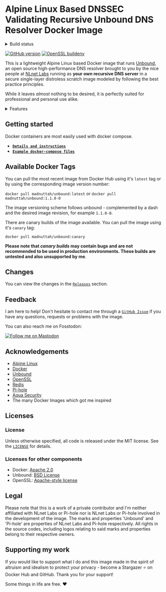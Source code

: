 # Alpine Linux Based DNSSEC Validating Recursive Unbound DNS Resolver Docker Image

<details> 
    
  <summary>Build status</summary><br>
  
[![CD Check NLnet Labs Unbound release](https://img.shields.io/github/actions/workflow/status/madnuttah/unbound-docker/cd-check-unbound-release.yaml?branch=main&label=CD%20NLnet%20Labs%20Unbound%20Release&style=flat-square)](https://github.com/madnuttah/unbound-docker/blob/main/.github/workflows/cd-check-unbound-release.yaml)
[![CD Build Docker Image](https://img.shields.io/github/actions/workflow/status/madnuttah/unbound-docker/cd-build-unbound.yaml?branch=main&label=CD%20madnuttah/unbound%20build%20status&style=flat-square)](https://github.com/madnuttah/unbound-docker/blob/main/.github/workflows/cd-build-unbound.yaml)
[![CD Build Nightly Docker Image](https://img.shields.io/github/actions/workflow/status/madnuttah/unbound-docker/cd-build-canary-unbound.yaml?branch=main&label=CD%20madnuttah/unbound%20canary%20build%20status&style=flat-square)](https://github.com/madnuttah/unbound-docker/blob/main/.github/workflows/cd-build-canary-unbound.yaml)
[![CD Security Scan](https://img.shields.io/github/actions/workflow/status/madnuttah/unbound-docker/cd-security-scan.yaml?branch=main&label=CD%20security%20scan&style=flat-square)](https://github.com/madnuttah/unbound-docker/blob/main/.github/workflows/cd-security-scan.yaml)
[![Manual Build Unbound Docker Image](https://img.shields.io/github/actions/workflow/status/madnuttah/unbound-docker/manually-build-unbound.yaml?branch=main&label=Manually%20madnuttah/unbound%20build%20status&style=flat-square)](https://github.com/madnuttah/unbound-docker/blob/main/.github/workflows/manually-build-unbound.yaml)

</details>

[![GitHub version](https://img.shields.io/github/v/release/madnuttah/unbound-docker?include_prereleases&label=madnuttah/unbound%20release&style=flat-square)](https://github.com/madnuttah/unbound-docker/releases)
[![OpenSSL buildenv](https://img.shields.io/github/v/release/madnuttah/openssl-buildenv?include_prereleases&label=madnuttah/openssl-buildenv%20release&style=flat-square)](https://github.com/madnuttah/openssl-buildenv/releases)

This is a lightweight Alpine Linux based Docker image that runs [Unbound](https://unbound.net), an open source high-performance DNS resolver brought to you by the nice people at [NLnet Labs](https://nlnetlabs.nl) running as **your own recursive DNS server** in a secure single-layer distroless scratch image modeled by following the best practice principles.

While it leaves _almost_ nothing to be desired, it is perfectly suited for professional and personal use alike. 

<details> 
    
  <summary>Features</summary><br>
    
| Feature                                  | Supported |
| ---------------------------------------- | --------- |
| CD built single-layer distroless scratch image running Alpine Linux | yes |
| Unprivileged user                        | yes |
| Unprivileged port (privileged possible)  | yes |
| Custom UID/GID environment variables      | yes |
| Per hardware architecture optimized & CD built [`OpenSSL`](https://github.com/madnuttah/openssl-buildenv) | yes |
| Libevent                                 | yes |
| Recursive DNS as default                 | yes |
| DNSSEC                                   | yes |
| DNSCrypt                                 | yes |
| DNSTap                                   | yes |
| DNS64                                    | yes |
| DNS over HTTPS                           | yes |
| DNS over TLS                             | yes |
| Redis via UNIX Socket or network         | yes |
| Optional privacy respecting & meaningful healthcheck | yes |
| Optional Unbound statistics for Grafana via Zabbix utilizing on-board means | yes |
| Python                                   | no |
| EDNS Client Subnet                       | no |
| Image security scans /w Trivy & Docker Scout | yes |
    
</details>

## Getting started

Docker containers are most easily used with docker compose.

 - **[`Details and instructions`](https://github.com/madnuttah/unbound-docker/blob/main/doc/DETAILS.md)**
 - **[`Example docker-compose files`](https://github.com/madnuttah/unbound-docker/tree/main/doc/examples)**

## Available Docker Tags

You can pull the most recent image from Docker Hub using it's `latest` tag or by using the corresponding image version number:

`docker pull madnuttah/unbound:latest` or `docker pull madnuttah/unbound:1.1.0-0`

The image versioning scheme follows unbound - complemented by a dash and the desired image revision, for example `1.1.0-0`.
 
There are canary builds of the image available. You can pull the image using it's `canary` tag: 

`docker pull madnuttah/unbound:canary`

**Please note that _canary builds_ may contain bugs and are not recommended to be used in production environments. These builds are untested and also unsupported by me**.
 
## Changes
    
You can view the changes in the [`Releases`](https://github.com/madnuttah/unbound-docker/releases) section.

## Feedback

I am here to help! Don't hesitate to contact me through a [`GitHub Issue`](https://github.com/madnuttah/unbound-docker/issues) if you have any questions, requests or problems with the image. 

You can also reach me on Fosstodon: 

[![Follow me on Mastodon](https://img.shields.io/mastodon/follow/107779375129112763?domain=https%3A%2F%2Ffosstodon.org%2F&style=social)](https://fosstodon.org/@madnuttah)

## Acknowledgements

- [Alpine Linux](https://www.alpinelinux.org/)
- [Docker](https://www.docker.com/)
- [Unbound](https://unbound.net/)
- [OpenSSL](https://www.openssl.org/)
- [Redis](https://redis.io/)
- [Pi-hole](https://pi-hole.net/)
- [Aqua Security](https://trivy.dev/)
- The many Docker Images which got me inspired

## Licenses

### License

Unless otherwise specified, all code is released under the MIT license.
See the [`LICENSE`](https://github.com/madnuttah/unbound-docker/blob/main/LICENSE) for details.

### Licenses for other components

- Docker: [Apache 2.0](https://github.com/docker/docker/blob/master/LICENSE)
- Unbound: [BSD License](https://unbound.nlnetlabs.nl/svn/trunk/LICENSE)
- OpenSSL: [Apache-style license](https://www.openssl.org/source/license.html)

## Legal

Please note that this is a work of a private contributor and I'm neither affiliated with NLnet Labs or Pi-hole nor is NLnet Labs or Pi-hole involved in the development of the image. The marks and properties 'Unbound' and 'Pi-hole' are properties of NLnet Labs and Pi-hole respectively. All rights in the source codes, including logos relating to said marks and properties belong to their respective owners.

## Supporting my work

If you would like to support what I do and this image made in the spirit of altruism and idealism to protect your privacy - become a Stargazer ⭐ on Docker Hub and GitHub. Thank you for your support!

Some things in life are free. ❤️